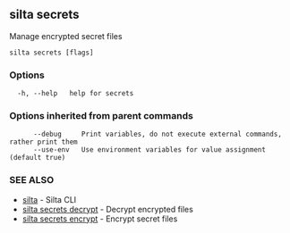 ## silta secrets

Manage encrypted secret files

```
silta secrets [flags]
```

### Options

```
  -h, --help   help for secrets
```

### Options inherited from parent commands

```
      --debug     Print variables, do not execute external commands, rather print them
      --use-env   Use environment variables for value assignment (default true)
```

### SEE ALSO

* [silta](silta.md)	 - Silta CLI
* [silta secrets decrypt](silta_secrets_decrypt.md)	 - Decrypt encrypted files
* [silta secrets encrypt](silta_secrets_encrypt.md)	 - Encrypt secret files

